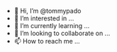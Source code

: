 - 👋 Hi, I’m @tommypado
- 👀 I’m interested in ...
- 🌱 I’m currently learning ...
- 💞️ I’m looking to collaborate on ...
- 📫 How to reach me ...

<!---
tommypado/tommypado is a ✨ special ✨ repository because its `README.md` (this file) appears on your GitHub profile.
You can click the Preview link to take a look at your changes.
--->
